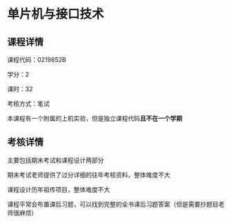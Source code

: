 # 单片机与接口技术

## 课程详情

课程代码：0219852B

学分：2

课时：32

考核方式：笔试

本课程有一个附属的上机实验，但是独立课程代码**且不在一个学期**

## 考核详情

主要包括期末考试和课程设计两部分

期末考试老师提供了过分详细的往年考核资料，整体难度不大

课程设计历年祖传项目，整体难度不大

课程平常会布置课后习题，可以找到完整的全书课后习题答案（但是需要抄题目老师很麻烦）

